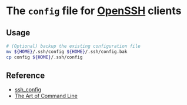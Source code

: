 # The `config` file for [OpenSSH](https://www.openssh.com/) clients

## Usage

```bash
# (Optional) backup the existing configuration file
mv ${HOME}/.ssh/config ${HOME}/.ssh/config.bak
cp config ${HOME}/.ssh/config
```

## Reference

- [ssh_config](https://man.openbsd.org/ssh_config)
- [The Art of Command Line](https://github.com/jlevy/the-art-of-command-line)
